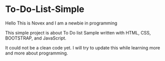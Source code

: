 # To-Do-List-Simple
Hello This is Novex and I am a newbie in programming

This simple project is about To Do list Sample
written with HTML, CSS, BOOTSTRAP, and JavaScript.

It could not be a clean code yet. I will try to update this while learning more and more about programming.
